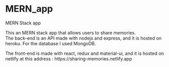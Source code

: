 # MERN_app
MERN Stack app
<p align="left">
  This an MERN stack app that allows users to share memories.<br>
  The back-end is an API made with nodejs and express, and it is hosted on heroku.
  For the database I used MongoDB.
</p>
<p>
  The front-end is made with react, redux and material-ui, and it is hosted on netlify at this address : https://sharing-memories.netlify.app
</p>
